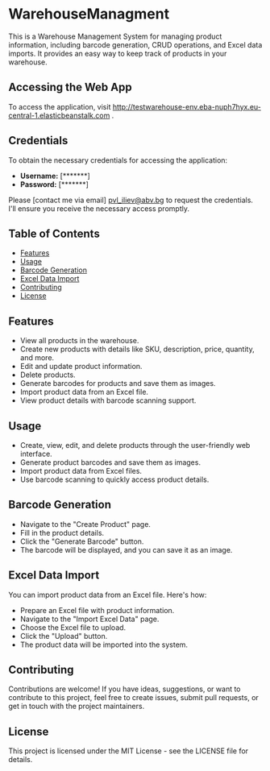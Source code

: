 # WarehouseManagment
This is a Warehouse Management System for managing product information, including barcode generation, CRUD operations, and Excel data imports. It provides an easy way to keep track of products in your warehouse.

## Accessing the Web App

To access the application, visit http://testwarehouse-env.eba-nuph7hyx.eu-central-1.elasticbeanstalk.com .

## Credentials

To obtain the necessary credentials for accessing the application:

- **Username:** [*******]
- **Password:** [*******]

Please [contact me via email] pvl_iliev@abv.bg  to request the credentials. I'll ensure you receive the necessary access promptly.

## Table of Contents
- [Features](#features)
- [Usage](#usage)
- [Barcode Generation](#barcode-generation)
- [Excel Data Import](#excel-data-import)
- [Contributing](#contributing)
- [License](#license)

## Features

- View all products in the warehouse.
- Create new products with details like SKU, description, price, quantity, and more.
- Edit and update product information.
- Delete products.
- Generate barcodes for products and save them as images.
- Import product data from an Excel file.
- View product details with barcode scanning support.

## Usage 

- Create, view, edit, and delete products through the user-friendly web interface.
- Generate product barcodes and save them as images.
- Import product data from Excel files.
- Use barcode scanning to quickly access product details.

## Barcode Generation

- Navigate to the "Create Product" page.
- Fill in the product details.
- Click the "Generate Barcode" button.
- The barcode will be displayed, and you can save it as an image.

## Excel Data Import

You can import product data from an Excel file. Here's how:
- Prepare an Excel file with product information.
- Navigate to the "Import Excel Data" page.
- Choose the Excel file to upload.
- Click the "Upload" button.
- The product data will be imported into the system.

## Contributing

Contributions are welcome! If you have ideas, suggestions, or want to contribute to this project, feel free to create issues, submit pull requests, or get in touch with the project maintainers.

## License

This project is licensed under the MIT License - see the LICENSE file for details.
